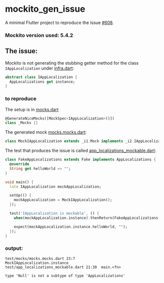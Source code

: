 # mockito_gen_issue

A minimal Flutter project to reproduce the issue [#608](https://github.com/dart-lang/mockito/issues/608).

### Mockito version used: 5.4.2

## The issue:

Mockito is not generating the stubbing getter method for the class `IAppLocalization` under
[infra.dart](lib%2Finfra.dart):

```dart
abstract class IAppLocalization {
  AppLocalizations get instance;
}
```

### to reproduce
The setup is in [mocks.dart](test%2Fmocks%2Fmocks.dart)

```dart
@GenerateNiceMocks([MockSpec<IAppLocalization>()])
class _Mocks {}
```

The generated mock [mocks.mocks.dart](test%2Fmocks%2Fmocks.mocks.dart):

```dart
class MockIAppLocalization extends _i1.Mock implements _i2.IAppLocalization {}
```

The test that produces the issue is called [app_localizations_mockable.dart](test%2Fapp_localizations_mockable.dart):

```dart
class FakeAppLocalizations extends Fake implements AppLocalizations {
  @override
  String get helloWorld => "";
}

void main() {
  late IAppLocalization mockAppLocalization;

  setUp(() {
    mockAppLocalization = MockIAppLocalization();
  });

  test('IAppLocalization is mockable', () {
    when(mockAppLocalization.instance).thenReturn(FakeAppLocalizations());

    expect(mockAppLocalization.instance.helloWorld, "");
  });
}
```

### output:
```
test/mocks/mocks.mocks.dart 23:7            MockIAppLocalization.instance
test/app_localizations_mockable.dart 21:30  main.<fn>

type 'Null' is not a subtype of type 'AppLocalizations'
```